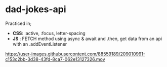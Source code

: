 # dad-jokes-api
Practiced in;
   *  __CSS__: :active, :focus, letter-spacing
   *  __JS__ : FETCH method using async & await and .then, get data from an api with an .addEventListener 

https://user-images.githubusercontent.com/88559189/209010991-c153c2bb-3d38-43fd-8ca7-062e13127326.mov

